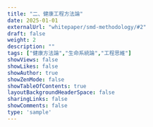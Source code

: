 ```yaml
---
title: "二、健康工程方法論"
date: 2025-01-01
externalUrl: "whitepaper/smd-methodology/#2"
draft: false
weight: 2
description: ""
tags: ["健康方法論","生命系統論","工程思維"]
showViews: false
showLikes: false
showAuthor: true
showZenMode: false
showTableOfContents: true
layoutBackgroundHeaderSpace: false
sharingLinks: false
showComments: false
type: 'sample'
---
```

